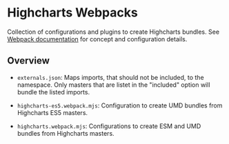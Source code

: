 Highcharts Webpacks
===================

Collection of configurations and plugins to create Highcharts bundles.
See [Webpack documentation](https://webpack.js.org/concepts/) for concept and configuration details.



Overview
--------

- `externals.json`: Maps imports, that should not be included, to the namespace. 
  Only masters that are listet in the "included" option will bundle the listed imports.

- `highcharts-es5.webpack.mjs`: Configuration to create UMD bundles from Highcharts ES5 masters.

- `highcharts.webpack.mjs`: Configurations to create ESM and UMD bundles from Highcharts masters.
